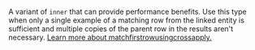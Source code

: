 A variant of `inner` that can provide performance benefits. Use this type when only a single example of a matching row from the linked entity is sufficient and multiple copies of the parent row in the results aren't necessary. [Learn more about matchfirstrowusingcrossapply.](../../join-tables.md#use-matchfirstrowusingcrossapply-link-type)
